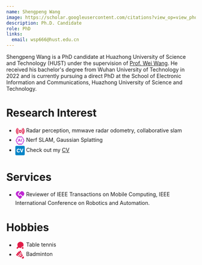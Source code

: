 ```yaml
---
name: Shengpeng Wang
image: https://scholar.googleusercontent.com/citations?view_op=view_photo&user=5XROK7EAAAAJ&citpid=2
description: Ph.D. Candidate
role: PhD
links:
  email: wsp666@hust.edu.cn
---
```


Shengpeng Wang is a PhD candidate at Huazhong University of Science and Technology (HUST) under the supervision of [Prof. Wei Wang](https://eic.hust.edu.cn/professor/wangwei/index.html). He received his bachelor's degree from Wuhan University of Technology in 2022 and is currently pursuing a direct PhD at the School of Electronic Information and Communications, Huazhong University of Science and Technology.

Research Interest
======
- <svg xmlns="http://www.w3.org/2000/svg" width="25" height="25" viewBox="0 0 48 48" style="vertical-align: middle;"><defs><mask id="IconifyId191e5f597c22fea692"><g fill="none" stroke="#fff"><path stroke-linecap="round" stroke-width="4" d="M10.858 9.858A19.94 19.94 0 0 0 5 24a19.94 19.94 0 0 0 5.858 14.142m28.284 0A19.94 19.94 0 0 0 45 24a19.94 19.94 0 0 0-5.858-14.142M34.9 33.9A13.96 13.96 0 0 0 39 24a13.96 13.96 0 0 0-4.1-9.9m-19.8 0A13.96 13.96 0 0 0 11 24a13.96 13.96 0 0 0 4.1 9.9"/><path fill="#555" stroke-linejoin="round" stroke-width="3.5" d="M28.182 20C30.29 20 32 21.612 32 23.6c0 2.588-2.546 4.8-3.818 6Q26.908 30.8 25 32q-1.909-1.2-3.182-2.4C20.545 28.4 18 26.188 18 23.6c0-1.988 1.71-3.6 3.818-3.6c1.328 0 2.498.64 3.182 1.61c.684-.97 1.854-1.61 3.182-1.61Z"/></g></mask></defs><path fill="#e11d48" d="M0 0h48v48H0z" mask="url(#IconifyId191e5f597c22fea692)"/></svg> Radar perception, mmwave radar odometry, collaborative slam
- <svg xmlns="http://www.w3.org/2000/svg" width="25" height="25" viewBox="0 0 24 24" style="vertical-align: middle;"><g fill="none" stroke="#c026d3" stroke-linecap="round" stroke-linejoin="round" stroke-width="1.5" color="#346cfc"><path d="M4 16.5a3 3 0 0 0 3 3a2.5 2.5 0 0 0 5 0a2.5 2.5 0 1 0 5 0a3 3 0 0 0 2.567-4.553a3.001 3.001 0 0 0 0-5.893A3 3 0 0 0 17 4.5a2.5 2.5 0 1 0-5 0a2.5 2.5 0 0 0-5 0a3 3 0 0 0-2.567 4.553a3.001 3.001 0 0 0 0 5.893A3 3 0 0 0 4 16.5"/><path d="m7.5 14.5l1.842-5.526a.694.694 0 0 1 1.316 0L12.5 14.5m3-6v6m-7-2h3"/></g></svg> Nerf SLAM, Gaussian Splatting
- <svg xmlns="http://www.w3.org/2000/svg" width="25" height="28.571428571428573" viewBox="0 0 448 512" style="vertical-align: middle;"><path fill="#0284c7" d="M48 32C21.5 32 0 53.5 0 80v352c0 26.5 21.5 48 48 48h352c26.5 0 48-21.5 48-48V80c0-26.5-21.5-48-48-48zm98.88 133.234c19.636 0 37.082 6.789 49.929 16.971c11.88 9.452 17.444 18.907 22.298 27.393l-33.923 16.949c-2.427-5.565-5.347-11.387-12.846-17.682c-8.248-6.552-16.478-8.484-23.524-8.484c-27.626 0-42.17 25.693-42.17 54.287c0 37.573 19.161 56.22 42.17 56.22c22.3 0 31.278-15.51 37.08-25.435L219.6 302.66c-6.315 9.926-12.374 19.635-25.95 29.069c-7.262 5.09-23.977 15.037-47.736 15.037C100.586 346.766 64 313.81 64 255.87c0-50.636 34.415-90.637 82.88-90.637m75.483 5.328h45.565L303.31 292.24l35.125-121.678H384l-59.379 171.112H281.01z"/></svg> Check out my [CV](https://wsp666.github.io/about)



      
Services
======
- <svg xmlns="http://www.w3.org/2000/svg" width="25" height="25" viewBox="0 0 24 24" style="vertical-align: middle;"><path fill="#c026d3" d="M14.121 10.48a1 1 0 0 0-1.414 0l-.707.706a2 2 0 0 1-2.828-2.828l5.63-5.632a6.5 6.5 0 0 1 6.377 10.568l-2.108 2.135zM3.161 4.468a6.5 6.5 0 0 1 8.009-.938L7.757 6.944a4 4 0 0 0 5.513 5.794l.144-.137l4.243 4.242l-4.243 4.243a2 2 0 0 1-2.828 0L3.16 13.66a6.5 6.5 0 0 1 0-9.192"/></svg> Reviewer of IEEE Transactions on Mobile Computing, IEEE International Conference on Robotics and Automation.

Hobbies
======
- <svg xmlns="http://www.w3.org/2000/svg" width="25" height="25" viewBox="0 0 32 32" style="vertical-align: middle;"><path fill="#e11d48" d="M25 22a3 3 0 1 1 0 6a3 3 0 0 1 0-6m1.348-1.792A5 5 0 0 0 25 20c-2.756 0-5 2.243-5 5c-2.366.52-5.126.072-7.326-1.046a1.49 1.49 0 0 0-1.73.275l-3.492 3.478a1 1 0 0 1-1.415 0l-1.744-1.738a1 1 0 0 1 0-1.412l3.492-3.481c.447-.447.578-1.134.287-1.695a10.51 10.51 0 0 1 3.292-13.4c3.728-2.672 8.609-2.636 12.305.08c4.68 3.438 5.557 9.64 2.678 14.147"/></svg> Table tennis
- <svg xmlns="http://www.w3.org/2000/svg" width="25" height="25" viewBox="0 0 24 24" style="vertical-align: middle;"><path fill="#e11d48" d="M12.3 2c-.97.03-1.72.84-1.69 1.8c.01.24.06.47.16.7l.29.64c.04.13-.03.27-.17.31c-.09.05-.19 0-.26-.08l-.42-.55c-.33-.42-.83-.68-1.36-.69c-.97-.02-1.77.75-1.79 1.71c-.01.42.13.82.39 1.16l.42.5h.01c.08.13.05.29-.06.37c-.09.07-.21.07-.29 0L7 7.45c-.34-.26-.75-.4-1.16-.39c-.96.02-1.73.82-1.71 1.79c.01.53.27 1.03.69 1.36l.57.44c.11.1.11.26-.01.35a.23.23 0 0 1-.26.05h-.01l-.61-.28c-.23-.09-.46-.15-.7-.16c-.96-.03-1.77.73-1.8 1.7c0 .72.4 1.38 1.06 1.66l11.39 5.07l4.59-4.59l-5.07-11.39C13.69 2.39 13 1.97 12.3 2m.83 4.1c.42-.01.8.23.96.61l3.05 6.84l-3.95-3.94l-.93-2.11c-.3-.63.16-1.38.87-1.4M9.85 8.85c.27 0 .52.1.71.3l4.81 4.81c.4.38.41 1.01.03 1.41c-.4.4-1.02.41-1.44 0l-4.81-4.81a.987.987 0 0 1-.02-1.41c.19-.2.45-.3.72-.3m-2.72 3.32c.13 0 .27.04.37.09l2.13.94l3.94 3.94l-6.86-3.05c-1.02-.44-.68-1.95.42-1.92m13.15 3.87l-4.24 4.24l.85.85c.76.75 1.86 1.04 2.89.77a3.02 3.02 0 0 0 2.12-2.12c.27-1.03-.02-2.13-.77-2.89z"/></svg> Badminton